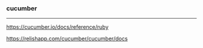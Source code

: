 
### cucumber
---

https://cucumber.io/docs/reference/ruby

https://relishapp.com/cucumber/cucumber/docs

